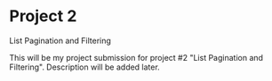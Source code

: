 # Project 2
 List Pagination and Filtering

This will be my project submission for project #2 "List Pagination and Filtering".
Description will be added later.
